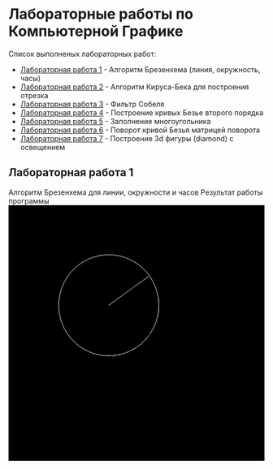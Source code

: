 # Лабораторные работы по Компьютерной Графике

Список выполненых лабораторных работ:

* [Лабораторная работа 1](lab01/) - Алгоритм Брезенхема (линия, окружность, часы)
* [Лабораторная работа 2](lab02/) - Алгоритм Кируса-Бека для построения отрезка
* [Лабораторная работа 3](lab03/) - Фильтр Собеля
* [Лабораторная работа 4](lab04/) - Построение кривых Безье второго порядка
* [Лабораторная работа 5](lab05/) - Заполнение многоугольника
* [Лабораторная работа 6](lab06/) - Поворот кривой Безья матрицей поворота
* [Лабораторная работа 7](lab07/) - Построение 3d фигуры (diamond) с освещением

## Лабораторная работа 1
Алгоритм Брезенхема для линии, окружности и часов
Результат работы программы
![clocks](lab01/result.jpg)
